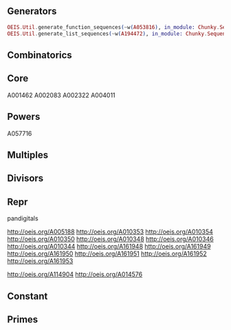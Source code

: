 ## Generators

```elixir 
OEIS.Util.generate_function_sequences(~w(A053816), in_module: Chunky.Sequence.OEIS.Repr)
OEIS.Util.generate_list_sequences(~w(A194472), in_module: Chunky.Sequence.OEIS.Multiples)
```

## Combinatorics



## Core



A001462
A002083
A002322
A004011

## Powers

A057716


## Multiples



## Divisors




## Repr

pandigitals

http://oeis.org/A005188
http://oeis.org/A010353
http://oeis.org/A010354
http://oeis.org/A010350
http://oeis.org/A010348
http://oeis.org/A010346
http://oeis.org/A010344
http://oeis.org/A161948
http://oeis.org/A161949
http://oeis.org/A161950
http://oeis.org/A161951
http://oeis.org/A161952
http://oeis.org/A161953

http://oeis.org/A114904
http://oeis.org/A014576


## Constant


## Primes

